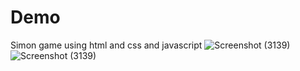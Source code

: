# Demo
Simon game using html and css and javascript
![Screenshot (3139)](https://github.com/Ipsit123880/Simon-Game/assets/108969878/7690f182-f0c7-49f6-a5ff-9eb8064748b4)
![Screenshot (3139)](https://github.com/Ipsit123880/Simon-Game/assets/108969878/deb3475b-a3d6-40e3-8383-77d3a2803a24)
